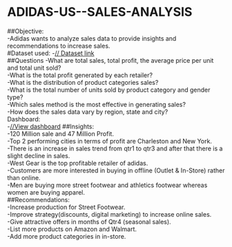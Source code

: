 # ADIDAS-US--SALES-ANALYSIS  
##Objective:  
-Adidas wants to analyze sales data to provide insights and recommendations to increase sales.  
#Dataset used:
-<a href="https://github.com/SahasraKalwa/ADIDAS-US--SALES-ANALYSIS/blob/main/Adidas_Sales_PracticeSet-5_dataset.xlsx">// Dataset link </a>  
##Questions
-What are total sales, total profit, the average price per unit and total unit sold?  
-What is the total profit generated by each retailer?  
-What is the distribution of product categories sales?  
-What is the total number of units sold by product category and gender type?  
-Which sales method is the most effective in generating sales?  
-How does the sales data vary by region, state and city?  
Dashboard:  
-<a href="https://github.com/SahasraKalwa/ADIDAS-US--SALES-ANALYSIS/blob/main/Screenshot%202024-09-28%20131101.png">//View dashboard</a>
##Insights:  
-120 Million sale and 47 Million Profit.  
-Top 2 performing cities in terms of profit are Charleston and New York.  
-There is an increase in sales trend from qtr1 to qtr3 and after that there is a slight decline in sales.  
-West Gear is the top profitable retailer of adidas.  
-Customers are more interested in buying in offline (Outlet & In-Store) rather than online.  
-Men are buying more street footwear and athletics footwear whereas women are buying apparel.  
##Recommendations:  
-Increase production for Street Footwear.  
-Improve strategy(discounts, digital marketing) to increase online sales.  
-Give attractive offers in months of Qtr4 (seasonal sales).  
-List more products on Amazon and Walmart.  
-Add more product categories in in-store.  
